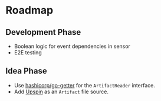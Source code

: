 # Roadmap

## Development Phase
- Boolean logic for event dependencies in sensor
- E2E testing

## Idea Phase
- Use [hashicorp/go-getter](https://github.com/hashicorp/go-getter) for the `ArtifactReader` interface.
- Add [Upspin](https://upspin.io/) as an `Artifact` file source.

